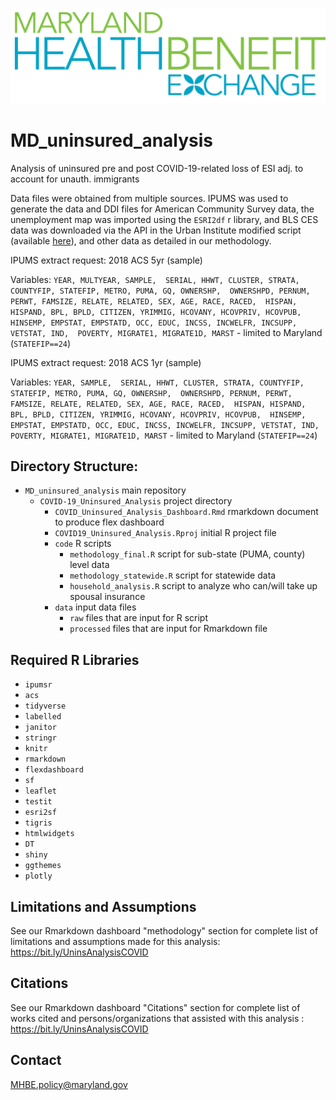![MHBE logo](https://raw.githubusercontent.com/Maryland-Health-Benefits-Exchange/MD_uninsured_analysis/main/MHBE_color_transparent.png) 

# MD_uninsured_analysis
Analysis of uninsured pre and post COVID-19-related loss of ESI 
adj. to account for unauth. immigrants

Data files were obtained from multiple sources. IPUMS was used to generate the 
data and DDI files for American Community Survey data, the unemployment map was imported using the `ESRI2df`
r library, and BLS CES data was downloaded via the API in the Urban Institute
modified script (available [here](https://github.com/Maryland-Health-Benefits-Exchange/covid-neighborhood-job-analysis)), and other data as detailed in our methodology. 

IPUMS extract request: 2018 ACS 5yr (sample) 

Variables:
`YEAR, MULTYEAR, SAMPLE, 
SERIAL, HHWT, CLUSTER, STRATA, COUNTYFIP, STATEFIP, METRO, PUMA, GQ, OWNERSHP, 
OWNERSHPD, PERNUM, PERWT, FAMSIZE, RELATE, RELATED, SEX, AGE, RACE, RACED, 
HISPAN, HISPAND, BPL, BPLD, CITIZEN, YRIMMIG, HCOVANY, HCOVPRIV, HCOVPUB, 
HINSEMP, EMPSTAT, EMPSTATD, OCC, EDUC, INCSS, INCWELFR, INCSUPP, VETSTAT, IND, 
POVERTY, MIGRATE1, MIGRATE1D, MARST` - limited to Maryland (`STATEFIP==24`)

IPUMS extract request: 2018 ACS 1yr (sample) 

Variables:
`YEAR, SAMPLE, 
SERIAL, HHWT, CLUSTER, STRATA, COUNTYFIP, STATEFIP, METRO, PUMA, GQ, OWNERSHP, 
OWNERSHPD, PERNUM, PERWT, FAMSIZE, RELATE, RELATED, SEX, AGE, RACE, RACED, 
HISPAN, HISPAND, BPL, BPLD, CITIZEN, YRIMMIG, HCOVANY, HCOVPRIV, HCOVPUB, 
HINSEMP, EMPSTAT, EMPSTATD, OCC, EDUC, INCSS, INCWELFR, INCSUPP, VETSTAT, IND, 
POVERTY, MIGRATE1, MIGRATE1D, MARST` - limited to Maryland (`STATEFIP==24`)

## Directory Structure:
- `MD_uninsured_analysis`  main repository
  - `COVID-19_Uninsured_Analysis` project directory
    - `COVID_Uninsured_Analysis_Dashboard.Rmd`  rmarkdown document to produce 
    flex dashboard
    - `COVID19_Uninsured_Analysis.Rproj`  initial R project file
    - `code`  R scripts
      * `methodology_final.R` script for sub-state (PUMA, county) level data
      - `methodology_statewide.R` script for statewide data
      - `household_analysis.R` script to analyze who can/will take up spousal insurance
    - `data`  input data files
      * `raw`  files that are input for R script
      * `processed`  files that are input for Rmarkdown file
    

## Required R Libraries
- `ipumsr`
- `acs`
- `tidyverse`
- `labelled`
- `janitor`
- `stringr`
- `knitr`
- `rmarkdown`
- `flexdashboard`
- `sf`
- `leaflet`
- `testit`
- `esri2sf`
- `tigris`
- `htmlwidgets`
- `DT`
- `shiny`
- `ggthemes`
- `plotly`


## Limitations and Assumptions
See our Rmarkdown dashboard "methodology" section for complete list of limitations 
and assumptions made for this analysis: https://bit.ly/UninsAnalysisCOVID

## Citations
See our Rmarkdown dashboard "Citations" section for complete list of works cited 
and persons/organizations that assisted with this analysis : https://bit.ly/UninsAnalysisCOVID

## Contact
MHBE.policy@maryland.gov

